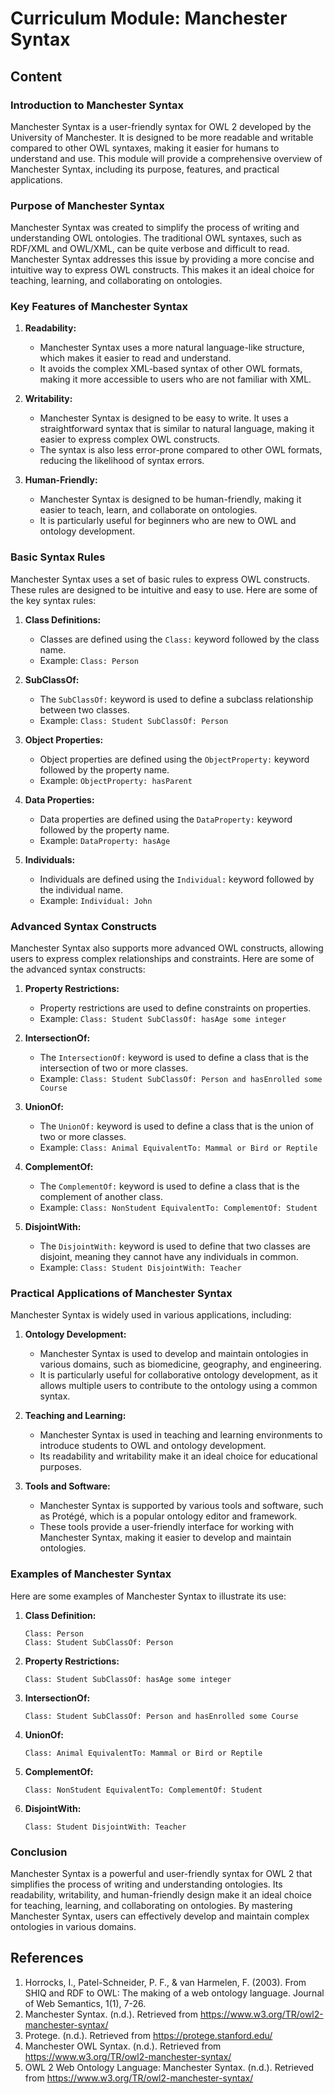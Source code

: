 # Curriculum Module: Manchester Syntax

## Content

### Introduction to Manchester Syntax

Manchester Syntax is a user-friendly syntax for OWL 2 developed by the University of Manchester. It is designed to be more readable and writable compared to other OWL syntaxes, making it easier for humans to understand and use. This module will provide a comprehensive overview of Manchester Syntax, including its purpose, features, and practical applications.

### Purpose of Manchester Syntax

Manchester Syntax was created to simplify the process of writing and understanding OWL ontologies. The traditional OWL syntaxes, such as RDF/XML and OWL/XML, can be quite verbose and difficult to read. Manchester Syntax addresses this issue by providing a more concise and intuitive way to express OWL constructs. This makes it an ideal choice for teaching, learning, and collaborating on ontologies.

### Key Features of Manchester Syntax

1. **Readability:**

   - Manchester Syntax uses a more natural language-like structure, which makes it easier to read and understand.
   - It avoids the complex XML-based syntax of other OWL formats, making it more accessible to users who are not familiar with XML.

2. **Writability:**

   - Manchester Syntax is designed to be easy to write. It uses a straightforward syntax that is similar to natural language, making it easier to express complex OWL constructs.
   - The syntax is also less error-prone compared to other OWL formats, reducing the likelihood of syntax errors.

3. **Human-Friendly:**
   - Manchester Syntax is designed to be human-friendly, making it easier to teach, learn, and collaborate on ontologies.
   - It is particularly useful for beginners who are new to OWL and ontology development.

### Basic Syntax Rules

Manchester Syntax uses a set of basic rules to express OWL constructs. These rules are designed to be intuitive and easy to use. Here are some of the key syntax rules:

1. **Class Definitions:**

   - Classes are defined using the `Class:` keyword followed by the class name.
   - Example: `Class: Person`

2. **SubClassOf:**

   - The `SubClassOf:` keyword is used to define a subclass relationship between two classes.
   - Example: `Class: Student SubClassOf: Person`

3. **Object Properties:**

   - Object properties are defined using the `ObjectProperty:` keyword followed by the property name.
   - Example: `ObjectProperty: hasParent`

4. **Data Properties:**

   - Data properties are defined using the `DataProperty:` keyword followed by the property name.
   - Example: `DataProperty: hasAge`

5. **Individuals:**
   - Individuals are defined using the `Individual:` keyword followed by the individual name.
   - Example: `Individual: John`

### Advanced Syntax Constructs

Manchester Syntax also supports more advanced OWL constructs, allowing users to express complex relationships and constraints. Here are some of the advanced syntax constructs:

1. **Property Restrictions:**

   - Property restrictions are used to define constraints on properties.
   - Example: `Class: Student SubClassOf: hasAge some integer`

2. **IntersectionOf:**

   - The `IntersectionOf:` keyword is used to define a class that is the intersection of two or more classes.
   - Example: `Class: Student SubClassOf: Person and hasEnrolled some Course`

3. **UnionOf:**

   - The `UnionOf:` keyword is used to define a class that is the union of two or more classes.
   - Example: `Class: Animal EquivalentTo: Mammal or Bird or Reptile`

4. **ComplementOf:**

   - The `ComplementOf:` keyword is used to define a class that is the complement of another class.
   - Example: `Class: NonStudent EquivalentTo: ComplementOf: Student`

5. **DisjointWith:**
   - The `DisjointWith:` keyword is used to define that two classes are disjoint, meaning they cannot have any individuals in common.
   - Example: `Class: Student DisjointWith: Teacher`

### Practical Applications of Manchester Syntax

Manchester Syntax is widely used in various applications, including:

1. **Ontology Development:**

   - Manchester Syntax is used to develop and maintain ontologies in various domains, such as biomedicine, geography, and engineering.
   - It is particularly useful for collaborative ontology development, as it allows multiple users to contribute to the ontology using a common syntax.

2. **Teaching and Learning:**

   - Manchester Syntax is used in teaching and learning environments to introduce students to OWL and ontology development.
   - Its readability and writability make it an ideal choice for educational purposes.

3. **Tools and Software:**
   - Manchester Syntax is supported by various tools and software, such as Protégé, which is a popular ontology editor and framework.
   - These tools provide a user-friendly interface for working with Manchester Syntax, making it easier to develop and maintain ontologies.

### Examples of Manchester Syntax

Here are some examples of Manchester Syntax to illustrate its use:

1. **Class Definition:**

   ```
   Class: Person
   Class: Student SubClassOf: Person
   ```

2. **Property Restrictions:**

   ```
   Class: Student SubClassOf: hasAge some integer
   ```

3. **IntersectionOf:**

   ```
   Class: Student SubClassOf: Person and hasEnrolled some Course
   ```

4. **UnionOf:**

   ```
   Class: Animal EquivalentTo: Mammal or Bird or Reptile
   ```

5. **ComplementOf:**

   ```
   Class: NonStudent EquivalentTo: ComplementOf: Student
   ```

6. **DisjointWith:**
   ```
   Class: Student DisjointWith: Teacher
   ```

### Conclusion

Manchester Syntax is a powerful and user-friendly syntax for OWL 2 that simplifies the process of writing and understanding ontologies. Its readability, writability, and human-friendly design make it an ideal choice for teaching, learning, and collaborating on ontologies. By mastering Manchester Syntax, users can effectively develop and maintain complex ontologies in various domains.

## References

1. Horrocks, I., Patel-Schneider, P. F., & van Harmelen, F. (2003). From SHIQ and RDF to OWL: The making of a web ontology language. Journal of Web Semantics, 1(1), 7-26.
2. Manchester Syntax. (n.d.). Retrieved from https://www.w3.org/TR/owl2-manchester-syntax/
3. Protege. (n.d.). Retrieved from https://protege.stanford.edu/
4. Manchester OWL Syntax. (n.d.). Retrieved from https://www.w3.org/TR/owl2-manchester-syntax/
5. OWL 2 Web Ontology Language: Manchester Syntax. (n.d.). Retrieved from https://www.w3.org/TR/owl2-manchester-syntax/
